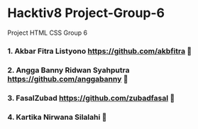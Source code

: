 # Hacktiv8 Project-Group-6
Project HTML CSS Group 6

### 1. Akbar Fitra Listyono https://github.com/akbfitra 👨
### 2. Angga Banny Ridwan Syahputra https://github.com/anggabanny 👨
### 3. FasalZubad https://github.com/zubadfasal 👨
### 4. Kartika Nirwana Silalahi 👩